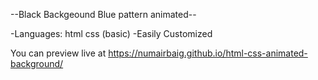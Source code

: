 --Black Backgeound Blue pattern animated--

-Languages: html css (basic)
-Easily Customized

You can preview live at https://numairbaig.github.io/html-css-animated-background/
